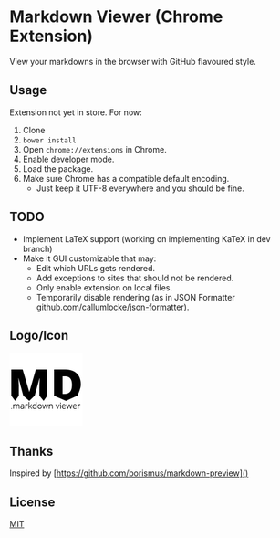 # Markdown Viewer (Chrome Extension)

View your markdowns in the browser with GitHub flavoured style.

## Usage

Extension not yet in store. For now:

1. Clone
2. ``bower install``
3. Open ``chrome://extensions`` in Chrome.
4. Enable developer mode.
5. Load the package.
6. Make sure Chrome has a compatible default encoding.
    - Just keep it UTF-8 everywhere and you should be fine.

## TODO

- Implement LaTeX support (working on implementing KaTeX in dev branch)
- Make it GUI customizable that may:
    - Edit which URLs gets rendered.
    - Add exceptions to sites that should not be rendered.
    - Only enable extension on local files.
    - Temporarily disable rendering (as in JSON Formatter [github.com/callumlocke/json-formatter]()).

## Logo/Icon

![The Markdown Viewer icon](icon.png "The Markdown Viewer icon")

## Thanks

Inspired by [https://github.com/borismus/markdown-preview]()

## License

[MIT](LICENSE)
